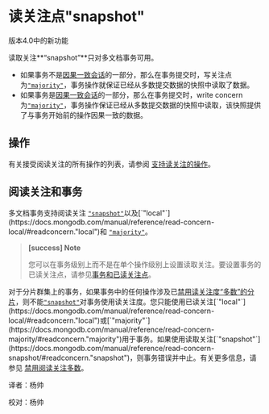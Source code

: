 # 读关注点"snapshot"

版本4.0中的新功能

读取关注**“snapshot”**只对多文档事务可用。

*   如果事务不是[因果一致会话](https://docs.mongodb.com/master/core/read-isolation-consistency-recency/#sessions)的一部分，那么在事务提交时，写关注点为[`"majority"`](https://docs.mongodb.com/manual/reference/write-concern/#writeconcern."majority")，事务操作就保证已经从多数提交数据的快照中读取了数据。
*   如果事务是[因果一致会话](https://docs.mongodb.com/master/core/read-isolation-consistency-recency/#sessions)的一部分，那么在事务提交时，write concern为[`"majority"`](https://docs.mongodb.com/manual/reference/write-concern/#writeconcern."majority")，事务操作保证已经从多数提交数据的快照中读取，该快照提供了与事务开始前的操作因果一致的数据。

## 操作

有关接受阅读关注的所有操作的列表，请参阅 [支持读关注的操作](https://docs.mongodb.com/manual/reference/read-concern/#read-concern-operations)。

## 阅读关注和事务

多文档事务支持阅读关注 [`"snapshot"`](https://docs.mongodb.com/manual/reference/read-concern-snapshot/#readconcern."snapshot")以及[`"local"`](https://docs.mongodb.com/manual/reference/read-concern-local/#readconcern."local")和 [`"majority"`](https://docs.mongodb.com/manual/reference/read-concern-majority/#readconcern."majority")。

> **[success] Note**
>
> 您可以在事务级别上而不是在单个操作级别上设置读取关注。要设置事务的已读关注点，请参见[事务和已读关注点](https://docs.mongodb.com/manual/core/transactions/#transactions-read-concern)。

对于分片群集上的事务，如果事务中的任何操作涉及已[禁用读关注度“多数”的分片](https://docs.mongodb.com/manual/reference/read-concern-majority/#disable-read-concern-majority)，则不能[`"snapshot"`](https://docs.mongodb.com/manual/reference/read-concern-snapshot/#readconcern."snapshot")对事务使用读关注度。您只能使用已读关注[`"local"`](https://docs.mongodb.com/manual/reference/read-concern-local/#readconcern."local")或[`"majority"`](https://docs.mongodb.com/manual/reference/read-concern-majority/#readconcern."majority")用于事务。如果使用读取关注[`"snapshot"`](https://docs.mongodb.com/manual/reference/read-concern-snapshot/#readconcern."snapshot")，则事务错误并中止。有关更多信息，请参见 [禁用阅读关注多数](https://docs.mongodb.com/manual/core/transactions/#transactions-disabled-rc-majority)。





译者：杨帅

校对：杨帅





  
